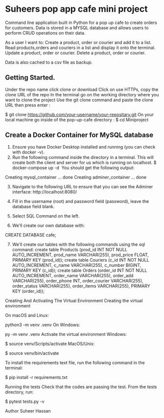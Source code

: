 # Suheers pop app cafe mini project

Command line application built in Python for a pop up cafe to create orders for customers. Data is stored in a MYSQL database and allows users to perform CRUD operations on their data. 

As a user I want to:
Create a product, order or courier and add it to a list.
Read products,orders and couriers in a list and display it onto the terminal.
Update a product, order or courier.
Delete a product, order or courier.

Data is also cached to a csv file as backup.

## Getting Started.

Under the repo name click clone or download
Click on use HTTPs, copy the clone URL of the repo
In the terminal go on the working directory where you want to clone the project
Use the git clone command and paste the clone URL then press enter :

$ git clone https://github.com/your-username/your-repositary.git
On your local machine go inside of the pop-up-cafe directory :
$ cd Miniproject

## Create a Docker Container for MySQL database

1. Ensure you have Docker Desktop installed and running (you can check with docker -v).
2. Run the following command inside the directory in a terminal. This will create both the client and server for us which is running on localhost.
$ docker-compose up -d
​ You should get the following output:

Creating mysql_container   ... done
Creating adminer_container ... done

3. Navigate to the following URL to ensure that you can see the Adminer interface:
http://localhost:8080/

4. Fill in the username (root) and password field (password), leave the database field blank.

5. Select SQL Command on the left.

6. We'll create our own database with:

CREATE DATABASE cafe;

7. We'll create our tables with the following commands using the sql command:
create table Products (prod_id INT NOT NULL AUTO_INCREMENT, prod_name VARCHAR(255), prod_price FLOAT, PRIMARY KEY (prod_id));
create table Couriers (c_id INT NOT NULL AUTO_INCREMENT, c_name VARCHAR(255), c_number BIGINT, PRIMARY KEY (c_id));
create table Orders (order_id INT NOT NULL AUTO_INCREMENT, order_name VARCHAR(255), order_add VARCHAR(255), order_phone INT, order_courier VARCHAR(255), order_status VARCHAR(255), order_items VARCHAR(255), PRIMARY KEY (order_id));

Creating And Activating The Virtual Environment
Creating the virtual environment

On macOS and Linux:

python3 -m venv .venv
On Windows:

py -m venv .venv
Activate the virtual environment Windows:

$ source venv/Scripts/activate
MacOS/Unix:

$ source venv/bin/activate

To install the requirements text file, run the following command in the terminal:

$ pip install -r requirements.txt

Running the tests
Check that the codes are passing the test. From the tests directory, run:

$ pytest tests.py -v

Author
Suheer Hassan



